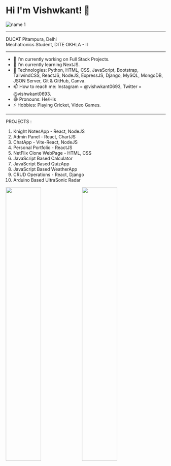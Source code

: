 # Hi I'm Vishwkant! 👋
![name 1](https://user-images.githubusercontent.com/62985421/135860472-4b1af67b-086d-46dc-90b2-6e0a579af1b2.jpg)

<hr>
DUCAT Pitampura, Delhi
<br>
Mechatronics Student, DITE OKHLA - II

<hr>

- 🔭 I’m currently working on Full Stack Projects.
- 🌱 I’m currently learning NextJS.
- 🌱 Technologies: Python, HTML, CSS, JavaScript, Bootstrap, TailwindCSS, ReactJS, NodeJS, ExpressJS, Django, MySQL, MongoDB, JSON Server, Git & GitHub, Canva. 
- 📫 How to reach me: Instagram = @vishwkant0693, Twitter = @vishwkant0693.
- 😄 Pronouns: He/His
- ⚡ Hobbies: Playing Cricket, Video Games.
<hr>

PROJECTS :
1. Knight NotesApp - React, NodeJS
2. Admin Panel - React, ChartJS
3. ChatApp - Vite-React, NodeJS
4. Personal Portfolio - ReactJS
5. NetFlix Clone WebPage - HTML, CSS
6. JavaScript Based Calculator
7. JavaScript Based QuizApp
8. JavaScript Based WeatherApp
9. CRUD Operations - React, Django
10. Arduino Based UltraSonic Radar

<img align="left" width="47%" src="https://github-readme-stats.vercel.app/api?username=vishwkant0693&show_icons=true&theme=radical" />

<img align="left" width="47%" src="https://github-readme-stats.vercel.app/api/top-langs/?username=vishwkant0693&layout=compact" />

